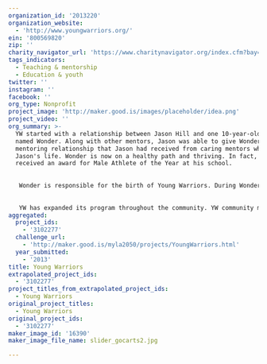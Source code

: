 ```yaml
---
organization_id: '2013220'
organization_website:
  - 'http://www.youngwarriors.org/'
ein: '800569820'
zip: ''
charity_navigator_url: 'https://www.charitynavigator.org/index.cfm?bay=search.profile&ein=800569820'
tags_indicators:
  - Teaching & mentorship
  - Education & youth
twitter: ''
instagram: ''
facebook: ''
org_type: Nonprofit
project_image: 'http://maker.good.is/images/placeholder/idea.png'
project_video: ''
org_summary: >-
  YW started with a relationship between Jason Hill and one 10-year-old boy
  named Wonder. Along with other mentors, Jason was able to give Wonder the
  mentoring relationship that Jason had received from caring mentors who changed
  Jason's life. Wonder is now on a healthy path and thriving. In fact, Wonder
  received an award for Male Athlete of the Year at his school. 
   
   
   Wonder is responsible for the birth of Young Warriors. During Wonder's success, Jason decided to give other boys broader horizons. YW started with a small group of boys, their single moms, and a circle of friends. The program was extremely successful, and quickly grew to over 20 boys, with moms calling from as far as two hours away, asking to come Young Warrior events. YW participants are committed; they enjoy being in the program and attendance rates are over 96%. Adults in these children's lives have noticed almost an immediate change in the boy's attitudes and behaviors. In addition, grades are showing improvement.
   
   
   YW has expanded its program throughout the community. YW community members (such as Galpin Ford, Nestle, Wells Fargo, the city of Van Nuys, and many private investors) are excited to participate in the program. YW now has two programs: (1) the original YW group, and (2) two elementary schools consisting of 24 fatherless 5th grade boys. Other principals heard of YW and are expressing a strong interest in hosting the YW program at their schools. In addition, Jason has peaked the interest of various gang-prevention units. The waiting list for YW is growing with 100’s of kids waiting for the program to become available to them!
aggregated:
  project_ids:
    - '3102277'
  challenge_url:
    - 'http://maker.good.is/myla2050/projects/YoungWarriors.html'
  year_submitted:
    - '2013'
title: Young Warriors
extrapolated_project_ids:
  - '3102277'
project_titles_from_extrapolated_project_ids:
  - Young Warriors
original_project_titles:
  - Young Warriors
original_project_ids:
  - '3102277'
maker_image_id: '16390'
maker_image_file_name: slider_gocarts2.jpg

---
```

